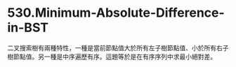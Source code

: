 # 530.Minimum-Absolute-Difference-in-BST

二叉搜索樹有兩種特性，一種是當前節點值大於所有左子樹節點值、小於所有右子樹節點值。另一種是中序遍歷有序。這題等於是在有序序列中求最小絕對差。
